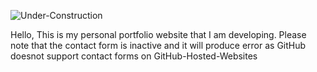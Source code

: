 ![Under-Construction](https://img.shields.io/badge/%F0%9F%9A%A7-Under%20Development-blue?style=for-the-badge)

Hello, This is my personal portfolio website that I am developing.
Please note that the contact form is inactive and it will produce error as
GitHub doesnot support contact forms on GitHub-Hosted-Websites
